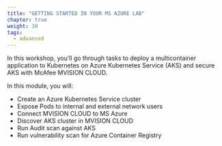 ```yaml
---
title: "GETTING STARTED IN YOUR MS AZURE LAB"
chapter: true
weight: 30
tags:
  - advanced
---
```


In this workshop, you’ll go through tasks to deploy a multicontainer application to Kubernetes on Azure Kubernetes Service (AKS) and secure AKS with McAfee MVISION CLOUD.

In this module, you will:

- Create an Azure Kubernetes Service cluster
- Expose Pods to internal and external network users
- Connect MVISION CLOUD to MS Azure
- Discover AKS cluster in MVISION CLOUD
- Run Audit scan against AKS
- Run vulnerability scan for Azure Container Registry
